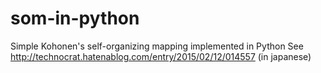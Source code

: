 # som-in-python
Simple Kohonen's self-organizing mapping implemented in Python
See http://technocrat.hatenablog.com/entry/2015/02/12/014557 (in japanese)
